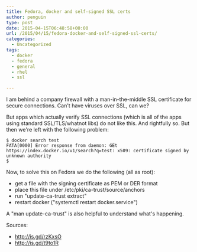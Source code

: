 ```yaml
---
title: Fedora, docker and self-signed SSL certs
author: penguin
type: post
date: 2015-04-15T06:48:58+00:00
url: /2015/04/15/fedora-docker-and-self-signed-ssl-certs/
categories:
  - Uncategorized
tags:
  - docker
  - fedora
  - general
  - rhel
  - ssl

---
```

I am behind a company firewall with a man-in-the-middle SSL certificate for secure connections. Can't have viruses over SSL, can we?

But apps which actually verify SSL connections (which is all of the apps using standard SSL/TLS/whatnot libs) do not like this. And rightfully so. But then we're left with the following problem:

```
$ docker search test
FATA[0000] Error response from daemon: GEt https://index.docker.io/v1/search?q=test: x509: certificate signed by unknown authority
$
```

Now, to solve this on Fedora we do the following (all as root):

  * get a file with the signing certificate as PEM or DER format
  * place this file under /etc/pki/ca-trust/source/anchors
  * run "update-ca-trust extract"
  * restart docker ("systemctl restart docker.service")

A "man update-ca-trust" is also helpful to understand what's happening.

Sources:

  * http://is.gd/rzKxsO
  * http://is.gd/t9to1R